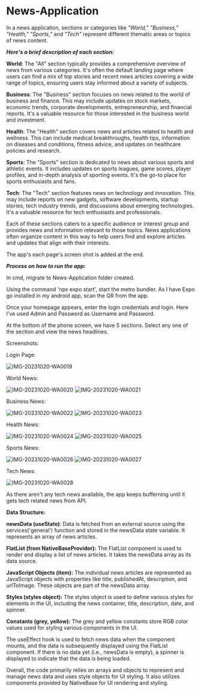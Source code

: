 # News-Application
In a news application, sections or categories like _"World," "Business," "Health," "Sports,"_ and _"Tech"_ represent different thematic areas or topics of news content. 

_**Here's a brief description of each section:**_

**World**: The "All" section typically provides a comprehensive overview of news from various categories. It's often the default landing page where users can find a mix of top stories and recent news articles covering a wide range of topics, ensuring users stay informed about a variety of subjects.

**Business**: The "Business" section focuses on news related to the world of business and finance. This may include updates on stock markets, economic trends, corporate developments, entrepreneurship, and financial reports. It's a valuable resource for those interested in the business world and investment.

**Health**: The "Health" section covers news and articles related to health and wellness. This can include medical breakthroughs, health tips, information on diseases and conditions, fitness advice, and updates on healthcare policies and research.

**Sports**: The "Sports" section is dedicated to news about various sports and athletic events. It includes updates on sports leagues, game scores, player profiles, and in-depth analysis of sporting events. It's the go-to place for sports enthusiasts and fans.

**Tech**: The "Tech" section features news on technology and innovation. This may include reports on new gadgets, software developments, startup stories, tech industry trends, and discussions about emerging technologies. It's a valuable resource for tech enthusiasts and professionals.

Each of these sections caters to a specific audience or interest group and provides news and information relevant to those topics. News applications often organize content in this way to help users find and explore articles and updates that align with their interests.

The app's each page's screen shot is added at the end.

_**Process on how to run the app:**_

In cmd, migrate to News-Application folder created. 

Using the command 'npx expo start', start the metro bundler. As I have Expo go installed in my android app, scan the QR from the app. 

Once your homepage appears, enter the login credentials and login. Here I've used Admin and Password as Username and Password.

At the bottom of the phone screen, we have 5 sections. Select any one of the section and view the news headlines.




Screenshots:

Login Page:

![IMG-20231020-WA0019](https://github.com/soumyapandit0415/News-Application/assets/91374416/084be733-9e56-47f5-849e-23ccff38da4c)

World News:

![IMG-20231020-WA0020](https://github.com/soumyapandit0415/News-Application/assets/91374416/a3f601c7-0fd5-4d3b-8b47-22e8d4abc770)
![IMG-20231020-WA0021](https://github.com/soumyapandit0415/News-Application/assets/91374416/be61c41e-b3cc-4f1a-8e47-a72a34a52965)

Business News:

![IMG-20231020-WA0022](https://github.com/soumyapandit0415/News-Application/assets/91374416/beb782c8-a8ff-428b-845b-ae7977db53da)
![IMG-20231020-WA0023](https://github.com/soumyapandit0415/News-Application/assets/91374416/d15ab7cf-1f5d-4141-b990-5dee9431322e)

Health News:

![IMG-20231020-WA0024](https://github.com/soumyapandit0415/News-Application/assets/91374416/1e88ba32-2813-4499-b82f-3b2f60c6c1f4)
![IMG-20231020-WA0025](https://github.com/soumyapandit0415/News-Application/assets/91374416/4ae17e5d-0c38-445d-8b22-ca42b85ddf6b)

Sports News:

![IMG-20231020-WA0026](https://github.com/soumyapandit0415/News-Application/assets/91374416/d1e0a82b-1eb3-4b80-b5b6-23f11b01dc52)
![IMG-20231020-WA0027](https://github.com/soumyapandit0415/News-Application/assets/91374416/b5a1d2e2-ee61-42d6-bfe9-f69f00007904)

Tech News:

![IMG-20231020-WA0028](https://github.com/soumyapandit0415/News-Application/assets/91374416/ca194d95-c662-45ee-85eb-4a0e7d744d84)

As there aren't any tech news available, the app keeps bufferning until it gets tech related news from API.

**Data Structure:**

**newsData (useState)**: Data is fetched from an external source using the services('general') function and stored in the newsData state variable. It represents an array of news articles.

**FlatList (from NativeBaseProvider):** The FlatList component is used to render and display a list of news articles. It takes the newsData array as its data source.

**JavaScript Objects (item):** The individual news articles are represented as JavaScript objects with properties like title, publishedAt, description, and urlToImage. These objects are part of the newsData array.

**Styles (styles object):** The styles object is used to define various styles for elements in the UI, including the news container, title, description, date, and spinner.

**Constants (grey, yellow):** The grey and yellow constants store RGB color values used for styling various components in the UI.

The useEffect hook is used to fetch news data when the component mounts, and the data is subsequently displayed using the FlatList component. If there is no data yet (i.e., newsData is empty), a spinner is displayed to indicate that the data is being loaded.

Overall, the code primarily relies on arrays and objects to represent and manage news data and uses style objects for UI styling. It also utilizes components provided by NativeBase for UI rendering and styling.

